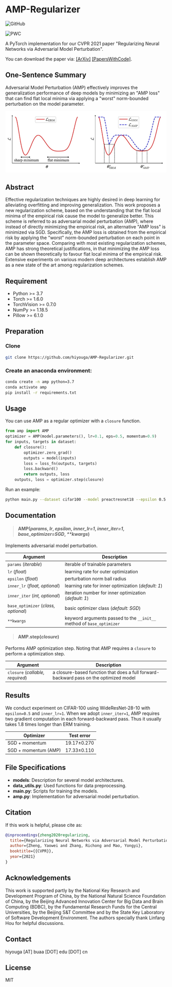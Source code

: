 # AMP-Regularizer

![GitHub](https://img.shields.io/github/license/hiyouga/amp-regularizer)

![PWC](https://img.shields.io/endpoint.svg?url=https://paperswithcode.com/badge/regularizing-neural-networks-via-adversarial/image-classification-on-svhn)

A PyTorch implementation for our CVPR 2021 paper "Regularizing Neural Networks via Adversarial Model Perturbation".

You can download the paper via: [[ArXiv]](https://arxiv.org/abs/2010.04925) [[PapersWithCode]](https://paperswithcode.com/paper/regularizing-neural-networks-via-adversarial).

## One-Sentence Summary

Adversarial Model Perturbation (AMP) effectively improves the generalization performance of deep models by minimizing an "AMP loss" that can find flat local minima via applying a "worst" norm-bounded perturbation on the model parameter.

![method](assets/method.jpg)

## Abstract

Effective regularization techniques are highly desired in deep learning for alleviating overfitting and improving generalization. This work proposes a new regularization scheme, based on the understanding that the flat local minima of the empirical risk cause the model to generalize better. This scheme is referred to as adversarial model perturbation (AMP), where instead of directly minimizing the empirical risk, an alternative "AMP loss" is minimized via SGD. Specifically, the AMP loss is obtained from the empirical risk by applying the "worst" norm-bounded perturbation on each point in the parameter space. Comparing with most existing regularization schemes, AMP has strong theoretical justifications, in that minimizing the AMP loss can be shown theoretically to favour flat local minima of the empirical risk. Extensive experiments on various modern deep architectures establish AMP as a new state of the art among regularization schemes. 

## Requirement

- Python >= 3.7
- Torch >= 1.6.0
- TorchVision >= 0.7.0
- NumPy >= 1.18.5
- Pillow >= 6.1.0

## Preparation

### Clone

```bash
git clone https://github.com/hiyouga/AMP-Regularizer.git
```

### Create an anaconda environment:

```bash
conda create -n amp python=3.7
conda activate amp
pip install -r requirements.txt
```

## Usage

You can use AMP as a regular optimizer with a `closure` function.

```python
from amp import AMP
optimizer = AMP(model.parameters(), lr=0.1, eps=0.5, momentum=0.9)
for inputs, targets in dataset:
    def closure():
        optimizer.zero_grad()
        outputs = model(inputs)
        loss = loss_fn(outputs, targets)
        loss.backward()
        return outputs, loss
    outputs, loss = optimizer.step(closure)
```

Run an example:

```bash
python main.py --dataset cifar100 --model preactresnet18 --epsilon 0.5 --inner_lr 1 --inner_iter 1
```

## Documentation

> #### **AMP(*params*, *lr*, *epsilon*, *inner_lr=1*, *inner_iter=1*, *base_optimizer=SGD*, *\*\*kwargs*)**

Implements adversarial model perturbation.

| Argument                             | Description                                                  |
| ------------------------------------ | ------------------------------------------------------------ |
| `params` (*iterable*)                | iterable of trainable parameters                             |
| `lr` (*float*)                       | learning rate for outer optimization                         |
| `epsilon` (*float*)                  | perturbation norm ball radius                                |
| `inner_lr` (*float, optional*)       | learning rate for inner optimization (*default: 1*)          |
| `inner_iter` (*int, optional*)       | iteration number for inner optimization (*default: 1*)       |
| `base_optimizer` (*class, optional*) | basic optimizer class (*default: SGD*)                       |
| `**kwargs`                           | keyword arguments passed to the `__init__` method of `base_optimizer` |

> #### **AMP.step(*closure*)**

Performs AMP optimization step. Noting that AMP requires a `closure` to perform a optimization step.

| Argument                         | Description                                                  |
| -------------------------------- | ------------------------------------------------------------ |
| `closure` (*callable, required*) | a closure-based function that does a full forward-backward pass on the optimized model |

## Results

We conduct experiment on CIFAR-100 using WideResNet-28-10 with `epsilon=0.5` and `inner_lr=1`. When we adopt `inner_iter=1`, AMP requires two gradient computation in each forward-backward pass. Thus it usually takes 1.8 times longer than ERM training.

| Optimizer            | Test error  |
| -------------------- | ----------- |
| SGD + momentum       | 19.17±0.270 |
| SGD + momentum (AMP) | 17.33±0.110 |

## File Specifications

- **models**: Description for several model architectures.
- **data_utils.py**: Used functions for data preprocessing.
- **main.py**: Scripts for training the models.
- **amp.py**: Implementation for adversarial model perturbation.

## Citation

If this work is helpful, please cite as:

```bibtex
@inproceedings{zheng2020regularizing,
  title={Regularizing Neural Networks via Adversarial Model Perturbation},
  author={Zheng, Yaowei and Zhang, Richong and Mao, Yongyi},
  booktitle={{CVPR}},
  year={2021}
}
```

## Acknowledgements

This work is supported partly by the National Key Research and Development Program of China, by the National Natural Science Foundation of China, by the Beijing Advanced Innovation Center for Big Data and Brain Computing (BDBC), by the Fundamental Research Funds for the Central Universities, by the Beijing S&T Committee and by the State Key Laboratory of Software Development Environment. The authors specially thank Linfang Hou for helpful discussions.

## Contact

hiyouga [AT] buaa [DOT] edu [DOT] cn

## License

MIT